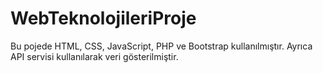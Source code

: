 # WebTeknolojileriProje

Bu pojede HTML, CSS, JavaScript, PHP ve Bootstrap kullanılmıştır. Ayrıca API servisi kullanılarak veri gösterilmiştir.

